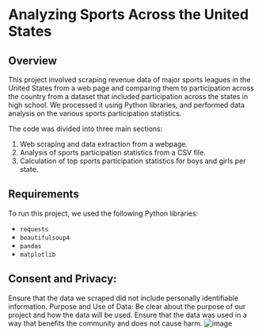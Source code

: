 # Analyzing Sports Across the United States

## Overview

This project involved scraping revenue data of major sports leagues in the United States from a web page and comparing them to participation across the country from a dataset that included participation across the states in high school. We processed it using Python libraries, and performed data analysis on the various sports participation statistics.

The code was divided into three main sections:

1. Web scraping and data extraction from a webpage.
2. Analysis of sports participation statistics from a CSV file.
3. Calculation of top sports participation statistics for boys and girls per state.

## Requirements

To run this project, we used the following Python libraries:
- `requests`
- `beautifulsoup4`
- `pandas`
- `matplotlib`

## Consent and Privacy:
Ensure that the data we scraped did not include personally identifiable information.
Purpose and Use of Data:
Be clear about the purpose of our project and how the data will be used.
Ensure that the data was used in a way that benefits the community and does not cause harm.
![image](https://github.com/user-attachments/assets/9671a8bd-fd45-44b9-8de3-05a04e9967fa)
